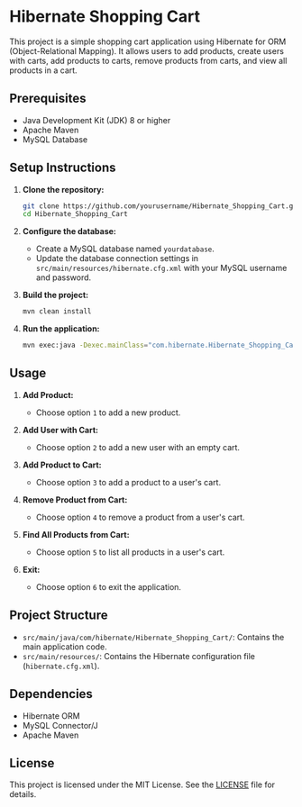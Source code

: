 # Hibernate Shopping Cart

This project is a simple shopping cart application using Hibernate for ORM (Object-Relational Mapping). It allows users to add products, create users with carts, add products to carts, remove products from carts, and view all products in a cart.

## Prerequisites

- Java Development Kit (JDK) 8 or higher
- Apache Maven
- MySQL Database

## Setup Instructions

1. **Clone the repository:**
    ```sh
    git clone https://github.com/yourusername/Hibernate_Shopping_Cart.git
    cd Hibernate_Shopping_Cart
    ```

2. **Configure the database:**
    - Create a MySQL database named `yourdatabase`.
    - Update the database connection settings in `src/main/resources/hibernate.cfg.xml` with your MySQL username and password.

3. **Build the project:**
    ```sh
    mvn clean install
    ```

4. **Run the application:**
    ```sh
    mvn exec:java -Dexec.mainClass="com.hibernate.Hibernate_Shopping_Cart.App"
    ```

## Usage

1. **Add Product:**
    - Choose option `1` to add a new product.

2. **Add User with Cart:**
    - Choose option `2` to add a new user with an empty cart.

3. **Add Product to Cart:**
    - Choose option `3` to add a product to a user's cart.

4. **Remove Product from Cart:**
    - Choose option `4` to remove a product from a user's cart.

5. **Find All Products from Cart:**
    - Choose option `5` to list all products in a user's cart.

6. **Exit:**
    - Choose option `6` to exit the application.

## Project Structure

- `src/main/java/com/hibernate/Hibernate_Shopping_Cart/`: Contains the main application code.
- `src/main/resources/`: Contains the Hibernate configuration file (`hibernate.cfg.xml`).

## Dependencies

- Hibernate ORM
- MySQL Connector/J
- Apache Maven

## License

This project is licensed under the MIT License. See the [LICENSE](LICENSE) file for details.

